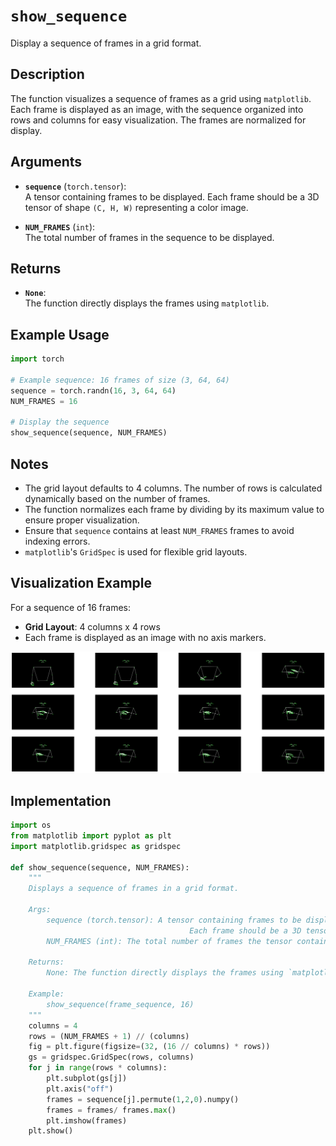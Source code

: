 # `show_sequence`

Display a sequence of frames in a grid format.

## Description

The function visualizes a sequence of frames as a grid using `matplotlib`. Each frame is displayed as an image, with the sequence organized into rows and columns for easy visualization. The frames are normalized for display.

## Arguments

- **`sequence`** (`torch.tensor`):  
  A tensor containing frames to be displayed. Each frame should be a 3D tensor of shape `(C, H, W)` representing a color image.

- **`NUM_FRAMES`** (`int`):  
  The total number of frames in the sequence to be displayed.

## Returns

- **`None`**:  
  The function directly displays the frames using `matplotlib`.

## Example Usage

```python
import torch

# Example sequence: 16 frames of size (3, 64, 64)
sequence = torch.randn(16, 3, 64, 64)
NUM_FRAMES = 16

# Display the sequence
show_sequence(sequence, NUM_FRAMES)
```

## Notes

- The grid layout defaults to 4 columns. The number of rows is calculated dynamically based on the number of frames.
- The function normalizes each frame by dividing by its maximum value to ensure proper visualization.
- Ensure that `sequence` contains at least `NUM_FRAMES` frames to avoid indexing errors.
- `matplotlib`'s `GridSpec` is used for flexible grid layouts.

## Visualization Example

For a sequence of 16 frames:
- **Grid Layout**: 4 columns x 4 rows
- Each frame is displayed as an image with no axis markers.

![show_sequence](../../img/output.png)


## Implementation

```python
import os
from matplotlib import pyplot as plt
import matplotlib.gridspec as gridspec

def show_sequence(sequence, NUM_FRAMES):
    """
    Displays a sequence of frames in a grid format.

    Args:
        sequence (torch.tensor): A tensor containing frames to be displayed. 
                                        Each frame should be a 3D tensor (C, H, W) representing a color image.
        NUM_FRAMES (int): The total number of frames the tensor contains.

    Returns:
        None: The function directly displays the frames using `matplotlib`.

    Example:
        show_sequence(frame_sequence, 16)
    """
    columns = 4
    rows = (NUM_FRAMES + 1) // (columns)
    fig = plt.figure(figsize=(32, (16 // columns) * rows))
    gs = gridspec.GridSpec(rows, columns)
    for j in range(rows * columns):
        plt.subplot(gs[j])
        plt.axis("off")
        frames = sequence[j].permute(1,2,0).numpy()
        frames = frames/ frames.max()
        plt.imshow(frames)
    plt.show()
```
